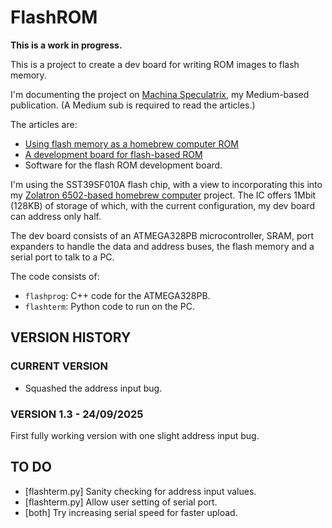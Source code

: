# FlashROM

**This is a work in progress.**

This is a project to create a dev board for writing ROM images to flash memory.

I'm documenting the project on [Machina Speculatrix](https://medium.com/machina-speculatrix), my Medium-based publication. (A Medium sub is required to read the articles.)

The articles are:

- [Using flash memory as a homebrew computer ROM](https://medium.com/machina-speculatrix/using-flash-memory-as-a-homebrew-computer-rom-6c459e0632cc)
- [A development board for flash-based ROM](https://medium.com/machina-speculatrix/a-development-board-for-flash-based-rom-d9f2fdf9bcad)
- Software for the flash ROM development board.

I'm using the SST39SF010A flash chip, with a view to incorporating this into my [Zolatron 6502-based homebrew computer](https://medium.com/machina-speculatrix/subpage/0b8cf602629b) project. The IC offers 1Mbit (128KB) of storage of which, with the current configuration, my dev board can address only half.

The dev board consists of an ATMEGA328PB microcontroller, SRAM, port expanders to handle the data and address buses, the flash memory and a serial port to talk to a PC.

The code consists of:

- `flashprog`: C++ code for the ATMEGA328PB.
- `flashterm`: Python code to run on the PC.

## VERSION HISTORY

### CURRENT VERSION

- Squashed the address input bug.

### VERSION 1.3 - 24/09/2025

First fully working version with one slight address input bug.

## TO DO

- [flashterm.py] Sanity checking for address input values.
- [flashterm.py] Allow user setting of serial port.
- [both] Try increasing serial speed for faster upload.
